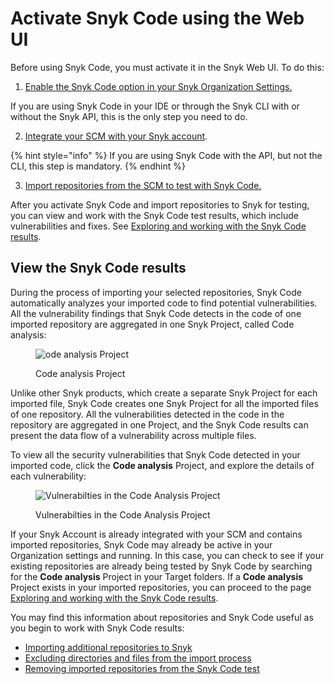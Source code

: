 # Activate Snyk Code using the Web UI

Before using Snyk Code, you must activate it in the Snyk Web UI. To do this:

1. [Enable the Snyk Code option in your Snyk Organization Settings.](enable-the-snyk-code-option.md)&#x20;

If you are using Snyk Code in your IDE or through the Snyk CLI with or without the Snyk API, this is the only step you need to do.

2. [Integrate your SCM with your Snyk account](integrate-your-source-control-system-with-your-snyk-account.md).

{% hint style="info" %}
If you are using Snyk Code with the API, but not the CLI, this step is mandatory.
{% endhint %}

3. [Import repositories from the SCM to test with Snyk Code.](import-repositories-to-scan-with-snyk-code.md)

After you activate Snyk Code and import repositories to Snyk for testing, you can view and work with the Snyk Code test results, which include vulnerabilities and fixes. See [Exploring and working with the Snyk Code results](../../snyk-code/exploring-and-working-with-snyk-code-results-in-the-web-ui/).

## **View the Snyk Code results**

During the process of importing your selected repositories, Snyk Code automatically analyzes your imported code to find potential vulnerabilities. All the vulnerability findings that Snyk Code detects in the code of one imported repository are aggregated in one Snyk Project, called Code analysis:

<figure><img src="../../../.gitbook/assets/SnykCode1.png" alt="ode analysis Project"><figcaption><p>Code analysis Project</p></figcaption></figure>

Unlike other Snyk products, which create a separate Snyk Project for each imported file, Snyk Code creates one Snyk Project for all the imported files of one repository. All the vulnerabilities detected in the code in the repository are aggregated in one Project, and the Snyk Code results can present the data flow of a vulnerability across multiple files.

To view all the security vulnerabilities that Snyk Code detected in your imported code, click the **Code analysis** Project, and explore the details of each vulnerability:

<figure><img src="../../../.gitbook/assets/SnykCode2.png" alt="Vulnerabilties in the Code Analysis Project"><figcaption><p>Vulnerabilties in the Code Analysis Project</p></figcaption></figure>

If your Snyk Account is already integrated with your SCM and contains imported repositories, Snyk Code may already be active in your Organization settings and running. In this case, you can check to see if your existing repositories are already being tested by Snyk Code by searching for the **Code analysis** Project in your Target folders. If a **Code analysis** Project exists in your imported repositories, you can proceed to the page [Exploring and working with the Snyk Code results](../../snyk-code/exploring-and-working-with-snyk-code-results-in-the-web-ui/).

You may find this information about repositories and Snyk Code useful as you begin to work with Snyk Code results:

* [Importing additional repositories to Snyk](../../snyk-code/snyk-code-and-your-repositories/importing-additional-repositories-to-snyk.md)
* [Excluding directories and files from the import process](../../snyk-code/snyk-code-and-your-repositories/excluding-directories-and-files-from-the-import-process.md)
* [Removing imported repositories from the Snyk Code test](../../snyk-code/snyk-code-and-your-repositories/removing-imported-repositories-from-snyk-code-testing.md)

##
